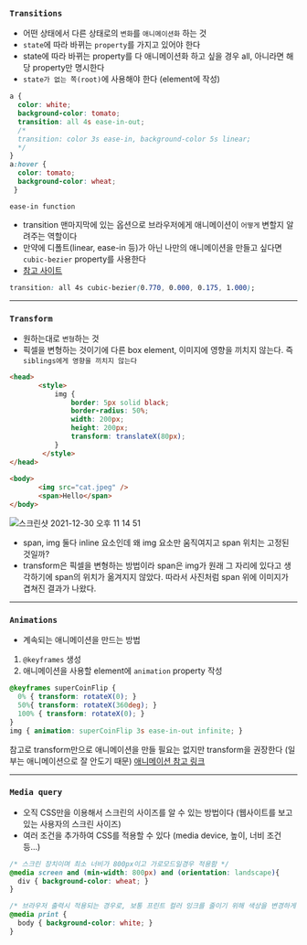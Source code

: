 ### `Transitions`
- 어떤 상태에서 다른 상태로의 `변화`를 `애니메이션화` 하는 것
- `state`에 따라 바뀌는 `property`를 가지고 있어야 한다
- state에 따라 바뀌는 property를 다 애니메이션화 하고 싶을 경우 all, 아니라면 해당 property만 명시한다
- `state가 없는 쪽(root)`에 사용해야 한다 (element에 작성)

```css
a {
  color: white;
  background-color: tomato;
  transition: all 4s ease-in-out;
  /* 
  transition: color 3s ease-in, background-color 5s linear;
  */
}
a:hover {
  color: tomato;
  background-color: wheat;
 }
```
`ease-in function` 
- transition 맨마지막에 있는 옵션으로 브라우저에게 애니메이션이 `어떻게` 변할지 알려주는 역할이다
- 만약에 디폴트(linear, ease-in 등)가 아닌 나만의 애니메이션을 만들고 싶다면 `cubic-bezier` property를 사용한다
- [참고 사이트](https://matthewlein.com/tools/ceaser)
```css
transition: all 4s cubic-bezier(0.770, 0.000, 0.175, 1.000);
```

***
### `Transform`
- 원하는대로 `변형`하는 것
- 픽셀을 변형하는 것이기에 다른 box element, 이미지에 영향을 끼치지 않는다. 즉 `siblings에게 영향을 끼치지 않는다`

```html
<head>
       <style>
           img {
               border: 5px solid black;
               border-radius: 50%;
               width: 200px;
               height: 200px;
               transform: translateX(80px);
           }
        </style>
</head>
    
<body>
       <img src="cat.jpeg" />
       <span>Hello</span>
</body>
```
![스크린샷 2021-12-30 오후 11 14 51](https://user-images.githubusercontent.com/77538818/147759768-503277a2-dd4f-4af1-ba01-89ba68694c32.png)
- span, img 둘다 inline 요소인데 왜 img 요소만 움직여지고 span 위치는 고정된 것일까?
- transform은 픽셀을 변형하는 방법이라 span은 img가 원래 그 자리에 있다고 생각하기에 span의 위치가 옮겨지지 않았다. 따라서 사진처럼 span 위에 이미지가 겹쳐진 결과가 나왔다.

***
### `Animations`
- 계속되는 애니메이션을 만드는 방법
1. `@keyframes` 생성
2. 애니메이션을 사용할 element에 `animation` property 작성

```css
@keyframes superCoinFlip {
  0% { transform: rotateX(0); }
  50%{ transform: rotateX(360deg); }
  100% { transform: rotateX(0); }
}
img { animation: superCoinFlip 3s ease-in-out infinite; }
```
참고로 transform만으로 애니메이션을 만들 필요는 없지만 transform을 권장한다 (일부는 애니메이션으로 잘 안도기 때문)
[애니메이션 참고 링크](https://animista.net/)

***
### `Media query`
- 오직 CSS만을 이용해서 스크린의 사이즈를 알 수 있는 방법이다 (웹사이트를 보고 있는 사용자의 스크린 사이즈)
- 여러 조건을 추가하여 CSS를 적용할 수 있다 (media device, 높이, 너비 조건 등...)
```css
/* 스크린 장치이며 최소 너비가 800px이고 가로모드일경우 적용함 */
@media screen and (min-width: 800px) and (orientation: landscape){
  div { background-color: wheat; }
}

/* 브라우저 출력시 적용되는 경우로, 보통 프린트 컬러 잉크를 줄이기 위해 색상을 변경하게 된다 */
@media print { 
  body { background-color: white; }
}
```
  
           
           
           
